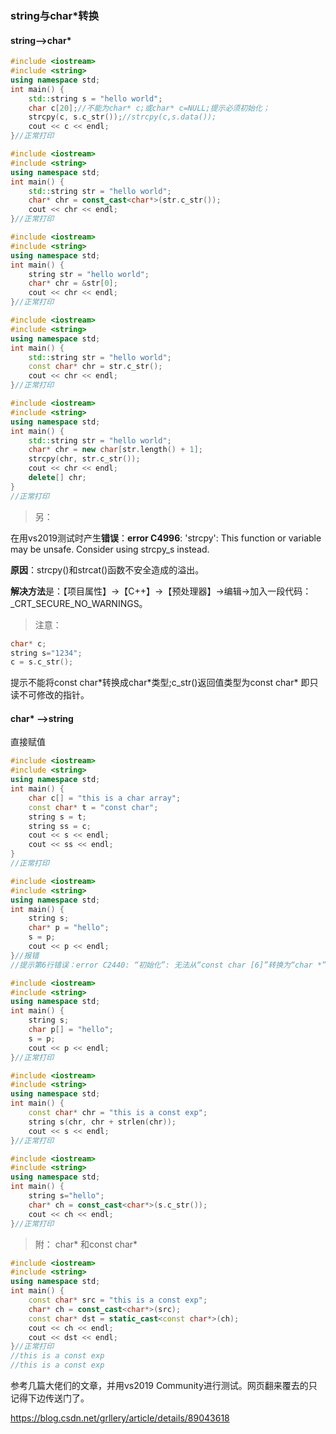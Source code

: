 ### string与char*转换

#### string-->char*

```c++
#include <iostream>
#include <string>
using namespace std;
int main() {
	std::string s = "hello world";
	char c[20];//不能为char* c;或char* c=NULL;提示必须初始化；
	strcpy(c, s.c_str());//strcpy(c,s.data());
	cout << c << endl;
}//正常打印
```

```c++
#include <iostream>
#include <string>
using namespace std;
int main() {
	std::string str = "hello world";
	char* chr = const_cast<char*>(str.c_str());
	cout << chr << endl;
}//正常打印
```

```c++
#include <iostream>
#include <string>
using namespace std;
int main() {
	string str = "hello world";
	char* chr = &str[0];
	cout << chr << endl;
}//正常打印
```

```c++
#include <iostream>
#include <string>
using namespace std;
int main() {
	std::string str = "hello world";
	const char* chr = str.c_str();
	cout << chr << endl;
}//正常打印
```

```C++
#include <iostream>
#include <string>
using namespace std;
int main() {
	std::string str = "hello world";
	char* chr = new char[str.length() + 1];
	strcpy(chr, str.c_str());
	cout << chr << endl;
	delete[] chr;
}
//正常打印
```

> 另：

在用vs2019测试时产生**错误**：**error C4996**: 'strcpy': This function or variable may be unsafe. Consider using strcpy_s instead.

**原因**：strcpy()和strcat()函数不安全造成的溢出。

**解决方法**是：【项目属性】->【C++】->【预处理器】->编辑->加入一段代码：_CRT_SECURE_NO_WARNINGS。

>  注意：

```c++
char* c; 
string s="1234"; 
c = s.c_str(); 
```

提示不能将const char\*转换成char\*类型;c_str()返回值类型为const char* 即只读不可修改的指针。

#### char\* -->string

直接赋值

```c++
#include <iostream>
#include <string>
using namespace std;
int main() {
	char c[] = "this is a char array";
	const char* t = "const char";
	string s = t;
	string ss = c;
	cout << s << endl;
	cout << ss << endl;
}
//正常打印
```

```c++
#include <iostream>
#include <string>
using namespace std;
int main() {
	string s;
	char* p = "hello";
	s = p;
	cout << p << endl;
}//报错
//提示第6行错误：error C2440: “初始化”: 无法从“const char [6]”转换为“char *”
```

```c++
#include <iostream>
#include <string>
using namespace std;
int main() {
	string s;
	char p[] = "hello";
	s = p;
	cout << p << endl;
}//正常打印
```

```c++
#include <iostream>
#include <string>
using namespace std;
int main() {
	const char* chr = "this is a const exp";
	string s(chr, chr + strlen(chr));
	cout << s << endl;
}//正常打印
```

```c++
#include <iostream>
#include <string>
using namespace std;
int main() {
	string s="hello";
	char* ch = const_cast<char*>(s.c_str());
	cout << ch << endl;
}//正常打印
```

> 附： char* 和const char*

```c++
#include <iostream>
#include <string>
using namespace std;
int main() {
	const char* src = "this is a const exp";
	char* ch = const_cast<char*>(src);
	const char* dst = static_cast<const char*>(ch);
	cout << ch << endl;
	cout << dst << endl;
}//正常打印
//this is a const exp
//this is a const exp
```

参考几篇大佬们的文章，并用vs2019 Community进行测试。网页翻来覆去的只记得下边传送门了。

 https://blog.csdn.net/grllery/article/details/89043618 